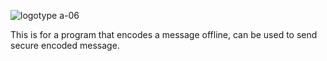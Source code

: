![logotype a-06](https://user-images.githubusercontent.com/36028424/39904468-8fb6fd04-550a-11e8-86b7-c04451550fa5.png)

This is for a program that encodes a message offline, can be used to send secure encoded message.
